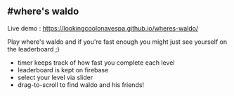 #where's waldo  
---
Live demo : https://lookingcoolonavespa.github.io/wheres-waldo/

Play where's waldo and if you're fast enough you might just see yourself on the leaderboard ;)

- timer keeps track of how fast you complete each level
- leaderboard is kept on firebase
- select your level via slider
- drag-to-scroll to find waldo and his friends!
